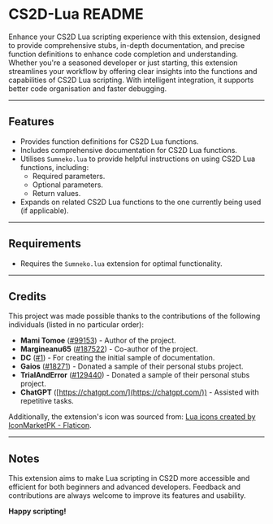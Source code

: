 # CS2D-Lua README

Enhance your CS2D Lua scripting experience with this extension, designed to provide comprehensive stubs, in-depth documentation, and precise function definitions to enhance code completion and understanding.
Whether you're a seasoned developer or just starting, this extension streamlines your workflow by offering clear insights into the functions and capabilities of CS2D Lua scripting.
With intelligent integration, it supports better code organisation and faster debugging.

---

## Features

-    Provides function definitions for CS2D Lua functions.
-    Includes comprehensive documentation for CS2D Lua functions.
-    Utilises `Sumneko.lua` to provide helpful instructions on using CS2D Lua functions, including:
     -    Required parameters.
     -    Optional parameters.
     -    Return values.
-    Expands on related CS2D Lua functions to the one currently being used (if applicable).

---

## Requirements

-    Requires the `Sumneko.lua` extension for optimal functionality.

---

## Credits

This project was made possible thanks to the contributions of the following individuals (listed in no particular order):

-    **Mami Tomoe** ([#99153](https://www.unrealsoftware.de/profile.php?userid=99153)) - Author of the project.
-    **Margineanu65** ([#187522](https://www.unrealsoftware.de/profile.php?userid=187522)) - Co-author of the project.
-    **DC** ([#1](https://www.unrealsoftware.de/profile.php?userid=1)) - For creating the initial sample of documentation.
-    **Gaios** ([#18271](https://www.unrealsoftware.de/profile.php?userid=18271)) - Donated a sample of their personal stubs project.
-    **TrialAndError** ([#129440](https://www.unrealsoftware.de/profile.php?userid=129440)) - Donated a sample of their personal stubs project.
-    **ChatGPT** ([https://chatgpt.com/](https://chatgpt.com/)) - Assisted with repetitive tasks.

Additionally, the extension's icon was sourced from: [Lua icons created by IconMarketPK - Flaticon](https://www.flaticon.com/free-icons/lua).

---

## Notes

This extension aims to make Lua scripting in CS2D more accessible and efficient for both beginners and advanced developers. Feedback and contributions are always welcome to improve its features and usability.

**Happy scripting!**

<!-- For example if there is an image subfolder under your extension project workspace:

\!\[feature X\]\(images/feature-x.png\) -->

<!-- ## Extension Settings

Include if your extension adds any VS Code settings through the `contributes.configuration` extension point.

For example:

This extension contributes the following settings:

-    `myExtension.enable`: Enable/disable this extension.
-    `myExtension.thing`: Set to `blah` to do something.
 -->
